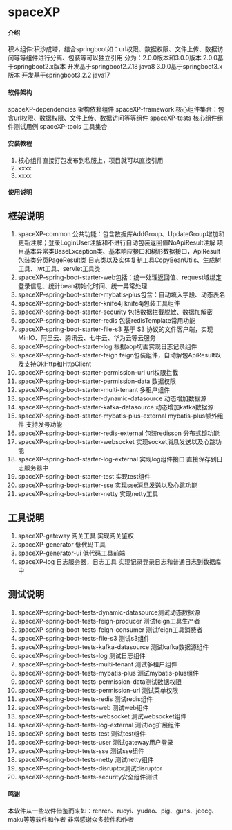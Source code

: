 # spaceXP

#### 介绍
积木组件:积沙成塔，结合springboot如：url权限、数据权限、文件上传、数据访问等等组件进行分离、包装等可以独立引用
分为：2.0.0版本和3.0.0版本
2.0.0基于springboot2.x版本 开发基于springboot2.7.18 java8
3.0.0基于springboot3.x版本 开发基于springboot3.2.2 java17
#### 软件架构
spaceXP-dependencies 架构依赖组件
spaceXP-framework 核心组件集合：包含url权限、数据权限、文件上传、数据访问等等组件
spaceXP-tests 核心组件组件测试用例
spaceXP-tools 工具集合

#### 安装教程

1.  核心组件直接打包发布到私服上，项目就可以直接引用
2.  xxxx
3.  xxxx

#### 使用说明
## 框架说明
1.  spaceXP-common 公共功能：包含数据库AddGroup、UpdateGroup增加和更新注解；登录LoginUser注解和不进行自动包装返回值NoApiResult注解
    项目基本异常类BaseException类、基本响应接口和树形数据接口，ApiResult包装类分页PageResult类
    日志类以及实体复制工具CopyBeanUtils、生成树工具、jwt工具、servlet工具类
2.  spaceXP-spring-boot-starter-web包括：统一处理返回值、request域绑定登录信息、统计bean初始化时间、统一异常处理
3.  spaceXP-spring-boot-starter-mybatis-plus包含：自动填入字段、动态表名
4.  spaceXP-spring-boot-starter-knife4j knife4j包装工具组件
5.  spaceXP-spring-boot-starter-security 包括数据拦截脱敏、数据加解密
6.  spaceXP-spring-boot-starter-redis 包装redisTemplate常用功能
7.  spaceXP-spring-boot-starter-file-s3 基于 S3 协议的文件客户端，实现 MinIO、阿里云、腾讯云、七牛云、华为云等云服务
8.  spaceXP-spring-boot-starter-log 根据aop切面实现日志记录组件
9.  spaceXP-spring-boot-starter-feign feign包装组件，自动解包ApiResult以及支持OkHttp和HttpClient
10. spaceXP-spring-boot-starter-permission-url url权限拦截
11. spaceXP-spring-boot-starter-permission-data 数据权限
12. spaceXP-spring-boot-starter-multi-tenant 多租户组件
13. spaceXP-spring-boot-starter-dynamic-datasource 动态增加数据源
14. spaceXP-spring-boot-starter-kafka-datasource 动态增加kafka数据源
15. spaceXP-spring-boot-starter-mybatis-plus-external mybatis-plus额外组件 支持发号功能
16. spaceXP-spring-boot-starter-redis-external 包装redisson 分布式锁功能
17. spaceXP-spring-boot-starter-websocket 实现socket消息发送以及心跳功能
18. spaceXP-spring-boot-starter-log-external 实现log组件接口 直接保存到日志服务器中
19. spaceXP-spring-boot-starter-test 实现test组件
20. spaceXP-spring-boot-starter-sse 实现sse消息发送以及心跳功能
21. spaceXP-spring-boot-starter-netty 实现netty工具
## 工具说明
1. spaceXP-gateway 网关工具 实现网关鉴权
2. spaceXP-generator 低代码工具
3. spaceXP-generator-ui 低代码工具前端
4. spaceXP-log 日志服务器，日志工具 实现记录登录日志和普通日志到数据库中
## 测试说明
1. spaceXP-spring-boot-tests-dynamic-datasource测试动态数据源
2. spaceXP-spring-boot-tests-feign-producer 测试feign工具生产者
3. spaceXP-spring-boot-tests-feign-consumer 测试feign工具消费者
4. spaceXP-spring-boot-tests-file-s3 测试s3组件
5. spaceXP-spring-boot-tests-kafka-datasource 测试kafka数据源组件
6. spaceXP-spring-boot-tests-log 测试日志组件
7. spaceXP-spring-boot-tests-multi-tenant 测试多租户组件
8. spaceXP-spring-boot-tests-mybatis-plus 测试mybatis-plus组件
9. spaceXP-spring-boot-tests-permission-data测试数据权限
10. spaceXP-spring-boot-tests-permission-url 测试菜单权限
11. spaceXP-spring-boot-tests-redis 测试redis组件
12. spaceXP-spring-boot-tests-web 测试web组件
13. spaceXP-spring-boot-tests-websocket 测试websocket组件
14. spaceXP-spring-boot-tests-log-external 测试log扩展组件
15. spaceXP-spring-boot-tests-test 测试test组件
16. spaceXP-spring-boot-tests-user 测试gateway用户登录
17. spaceXP-spring-boot-tests-sse 测试sse组件
18. spaceXP-spring-boot-tests-netty 测试netty组件
19. spaceXP-spring-boot-tests-disruptor测试disruptor
20. spaceXP-spring-boot-tests-security安全组件测试
#### 鸣谢
本软件从一些软件借鉴而来如：renren、ruoyi、yudao、pig、guns、jeecg、maku等等软件和作者
非常感谢众多软件和作者





